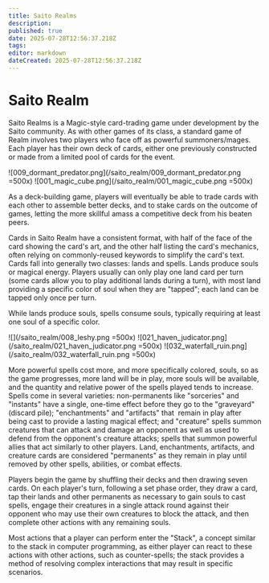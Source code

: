```yaml
---
title: Saito Realms
description: 
published: true
date: 2025-07-28T12:56:37.218Z
tags: 
editor: markdown
dateCreated: 2025-07-28T12:56:37.218Z
---
```


# Saito Realm

Saito Realms is a Magic-style card-trading game under development by the Saito community. As with other games of its class, a standard game of Realm involves two players who face off as powerful summoners/mages. Each player has their own deck of cards, either one previously constructed or made from a limited pool of cards for the event.

![009_dormant_predator.png](/saito_realm/009_dormant_predator.png =500x) ![001_magic_cube.png](/saito_realm/001_magic_cube.png =500x)

As a deck-building game, players will eventually be able to trade cards with each other to assemble better decks, and to stake cards on the outcome of games, letting the more skillful amass a competitive deck from his beaten peers.

Cards in Saito Realm have a consistent format, with half of the face of the card showing the card's art, and the other half listing the card's mechanics, often relying on commonly-reused keywords to simplify the card's text. Cards fall into generally two classes: lands and spells. Lands produce souls or magical energy. Players usually can only play one land card per turn (some cards allow you to play additional lands during a turn), with most land providing a specific color of soul when they are "tapped"; each land can be tapped only once per turn.

While lands produce souls, spells consume souls, typically requiring at least one soul of a specific color.

![](/saito_realm/008_leshy.png =500x) ![021_haven_judicator.png](/saito_realm/021_haven_judicator.png =500x) ![032_waterfall_ruin.png](/saito_realm/032_waterfall_ruin.png =500x)

More powerful spells cost more, and more specifically colored, souls, so as the game progresses, more land will be in play, more souls will be available, and the quantity and relative power of the spells played tends to increase. Spells come in several varieties: non-permanents like "sorceries" and "instants" have a single, one-time effect before they go to the "graveyard" (discard pile); "enchantments" and "artifacts" that  remain in play after being cast to provide a lasting magical effect; and "creature" spells summon creatures that can attack and damage an opponent as well as used to defend from the opponent's creature attacks; spells that summon powerful allies that act similarly to other players. Land, enchantments, artifacts, and creature cards are considered "permanents" as they remain in play until removed by other spells, abilities, or combat effects.

Players begin the game by shuffling their decks and then drawing seven cards. On each player's turn, following a set phase order, they draw a card, tap their lands and other permanents as necessary to gain souls to cast spells, engage their creatures in a single attack round against their opponent who may use their own creatures to block the attack, and then complete other actions with any remaining souls.

Most actions that a player can perform enter the "Stack", a concept similar to the stack in computer programming, as either player can react to these actions with other actions, such as counter-spells; the stack provides a method of resolving complex interactions that may result in specific scenarios.